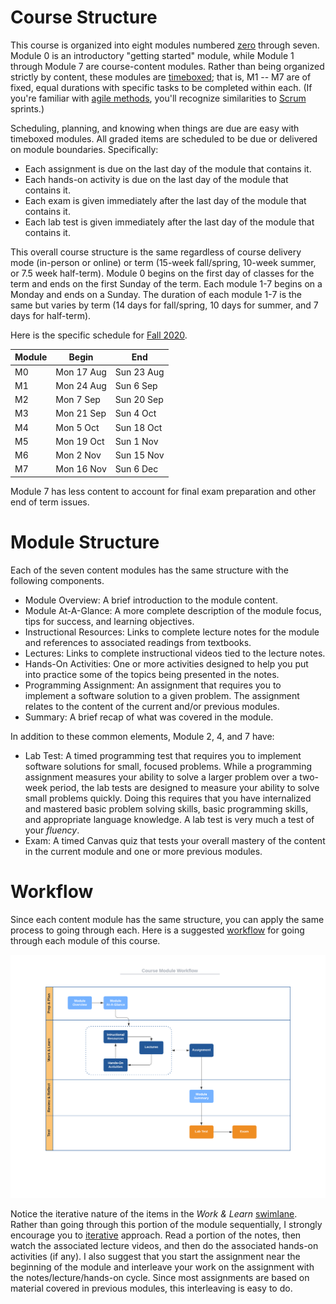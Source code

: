 # Course Structure

This course is organized into eight modules numbered
[zero](https://www.cs.utexas.edu/users/EWD/transcriptions/EWD08xx/EWD831.html)
through seven. Module 0 is an introductory "getting started" module, while
Module 1 through Module 7 are course-content modules. Rather than being
organized strictly by content, these modules are
[timeboxed](https://en.wikipedia.org/wiki/Timeboxing); that is, M1 -- M7 are
of fixed, equal durations with specific tasks to be completed within each. (If
you're familiar with 
[agile methods](https://en.wikipedia.org/wiki/Agile_software_development),
you'll recognize similarities to
[Scrum](https://en.wikipedia.org/wiki/Scrum_(software_development)) sprints.)

Scheduling, planning, and knowing when things are due are easy with timeboxed
modules. All graded items are scheduled to be due or delivered on module
boundaries. Specifically:

- Each assignment is due on the last day of the module that contains it.
- Each hands-on activity is due on the last day of the module that contains it.
- Each exam is given immediately after the last day of the module that contains it.
- Each lab test is given immediately after the last day of the module that contains it.

This overall course structure is the same regardless of course delivery mode
(in-person or online) or term (15-week fall/spring, 10-week summer, or 7.5
week half-term). Module 0 begins on the first day of classes for the term and
ends on the first Sunday of the term. Each module 1-7 begins on a Monday and
ends on a Sunday. The duration of each module 1-7 is the same but varies by
term (14 days for fall/spring, 10 days for summer, and 7 days for half-term).

Here is the specific schedule for [Fall 2020](http://www.auburn.edu/main/auweb_calendar.php).

Module | Begin | End
------ | ----- | ---
M0 | Mon 17 Aug | Sun 23 Aug
M1 | Mon 24 Aug | Sun 6 Sep
M2 | Mon 7 Sep | Sun 20 Sep
M3 | Mon 21 Sep | Sun 4 Oct
M4 | Mon 5 Oct | Sun 18 Oct
M5 | Mon 19 Oct | Sun 1 Nov
M6 | Mon 2 Nov | Sun 15 Nov
M7 | Mon 16 Nov | Sun 6 Dec

Module 7 has less content to account for final exam preparation and other end
of term issues.

# Module Structure

Each of the seven content modules has the same structure with the following components.

- Module Overview: A brief introduction to the module content.
- Module At-A-Glance: A more complete description of the module focus, tips for success, and learning objectives.
- Instructional Resources: Links to complete lecture notes for the module and references to associated readings from textbooks.
- Lectures: Links to complete instructional videos tied to the lecture notes.
- Hands-On Activities: One or more activities designed to help you put into practice some of the topics being presented in the notes.
- Programming Assignment: An assignment that requires you to implement a software solution to a given problem. The assignment relates to the content of the current and/or previous modules.
- Summary: A brief recap of what was covered in the module.

In addition to these common elements, Module 2, 4, and 7 have:

- Lab Test: A timed programming test that requires you to implement software solutions for small, focused problems. While a programming assignment measures your ability to solve a larger problem over a two-week period, the lab tests are designed to measure your ability to solve small problems quickly. Doing this requires that you have internalized and mastered basic problem solving skills, basic programming skills, and appropriate language knowledge. A lab test is very much a test of your *fluency*.
- Exam: A timed Canvas quiz that tests your overall mastery of the content in the current module and one or more previous modules.


# Workflow

Since each content module has the same structure, you can apply the same process to going through each. Here is a suggested [workflow](https://en.wikipedia.org/wiki/Workflow) for going through each module of this course.

![worflow](img/workflow.png)

Notice the iterative nature of the items in the *Work & Learn* [swimlane](https://en.wikipedia.org/wiki/Swim_lane). Rather than going through this portion of the module sequentially, I strongly encourage you to [iterative](https://en.wikipedia.org/wiki/Iteration) approach. Read a portion of the notes, then watch the associated lecture videos, and then do the associated hands-on activities (if any). I also suggest that you start the assignment near the beginning of the module and interleave your work on the assignment with the notes/lecture/hands-on cycle. Since most assignments are based on material covered in previous modules, this interleaving is easy to do.

